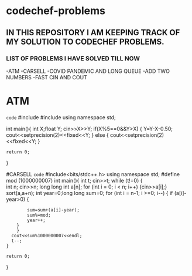# codechef-problems
## IN THIS REPOSITORY I AM KEEPING TRACK OF MY SOLUTION TO CODECHEF PROBLEMS.

### LIST OF PROBLEMS I HAVE SOLVED TILL NOW
-ATM
-CARSELL
-COVID PANDEMIC AND LONG QUEUE
-ADD TWO NUMBERS
-FAST CIN AND COUT


# ATM
`code`
#include<iostream>
#include<iomanip>
using namespace std;

int main(){
    int X;float Y;
    cin>>X>>Y;
     if(X%5==0&&Y>X)
    {
        Y=Y-X-0.50;
        cout<<setprecision(2)<<fixed<<Y;
    }
    else
    {
        cout<<setprecision(2)<<fixed<<Y;
    }
    
    return 0;
}

#CARSELL
`code`
#include<bits/stdc++.h>
using namespace std;
#define mod (1000000007)
int main(){
    int t;
    cin>>t;
    while (t!=0)
    {   
        int n;
        cin>>n;
        long long int a[n];
        for (int i = 0; i < n; i++)
            {cin>>a[i];}
        sort(a,a+n);
        int year=0;long long sum=0;
        for (int i = n-1; i >=0; i--)
        {   if (a[i]-year>0)
        {
    
            sum=sum+(a[i]-year);
            sum%=mod;
            year++;
        }
        }
      cout<<sum%1000000007<<endl;
      t--;
    } 

    return 0;
}


